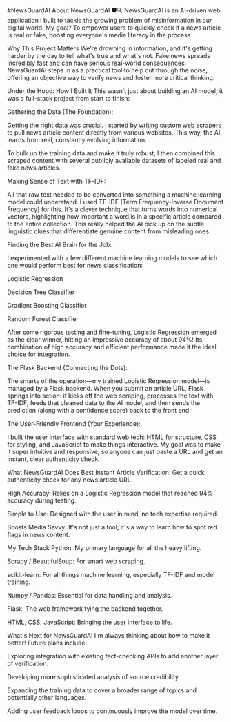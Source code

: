 #NewsGuardAI
About NewsGuardAI 🛡️🔍
NewsGuardAI is an AI-driven web application I built to tackle the growing problem of misinformation in our digital world. My goal? To empower users to quickly check if a news article is real or fake, boosting everyone's media literacy in the process.

Why This Project Matters
We're drowning in information, and it's getting harder by the day to tell what's true and what's not. Fake news spreads incredibly fast and can have serious real-world consequences. NewsGuardAI steps in as a practical tool to help cut through the noise, offering an objective way to verify news and foster more critical thinking.

Under the Hood: How I Built It
This wasn't just about building an AI model; it was a full-stack project from start to finish:

Gathering the Data (The Foundation):

Getting the right data was crucial. I started by writing custom web scrapers to pull news article content directly from various websites. This way, the AI learns from real, constantly evolving information.

To bulk up the training data and make it truly robust, I then combined this scraped content with several publicly available datasets of labeled real and fake news articles.

Making Sense of Text with TF-IDF:

All that raw text needed to be converted into something a machine learning model could understand. I used TF-IDF (Term Frequency-Inverse Document Frequency) for this. It's a clever technique that turns words into numerical vectors, highlighting how important a word is in a specific article compared to the entire collection. This really helped the AI pick up on the subtle linguistic clues that differentiate genuine content from misleading ones.

Finding the Best AI Brain for the Job:

I experimented with a few different machine learning models to see which one would perform best for news classification:

Logistic Regression

Decision Tree Classifier

Gradient Boosting Classifier

Random Forest Classifier

After some rigorous testing and fine-tuning, Logistic Regression emerged as the clear winner, hitting an impressive accuracy of about 94%! Its combination of high accuracy and efficient performance made it the ideal choice for integration.

The Flask Backend (Connecting the Dots):

The smarts of the operation—my trained Logistic Regression model—is managed by a Flask backend. When you submit an article URL, Flask springs into action: it kicks off the web scraping, processes the text with TF-IDF, feeds that cleaned data to the AI model, and then sends the prediction (along with a confidence score) back to the front end.

The User-Friendly Frontend (Your Experience):

I built the user interface with standard web tech: HTML for structure, CSS for styling, and JavaScript to make things interactive. My goal was to make it super intuitive and responsive, so anyone can just paste a URL and get an instant, clear authenticity check.

What NewsGuardAI Does Best
Instant Article Verification: Get a quick authenticity check for any news article URL.

High Accuracy: Relies on a Logistic Regression model that reached 94% accuracy during testing.

Simple to Use: Designed with the user in mind, no tech expertise required.

Boosts Media Savvy: It's not just a tool; it's a way to learn how to spot red flags in news content.

My Tech Stack
Python: My primary language for all the heavy lifting.

Scrapy / BeautifulSoup: For smart web scraping.

scikit-learn: For all things machine learning, especially TF-IDF and model training.

Numpy / Pandas: Essential for data handling and analysis.

Flask: The web framework tying the backend together.

HTML, CSS, JavaScript: Bringing the user interface to life.

What's Next for NewsGuardAI
I'm always thinking about how to make it better! Future plans include:

Exploring integration with existing fact-checking APIs to add another layer of verification.

Developing more sophisticated analysis of source credibility.

Expanding the training data to cover a broader range of topics and potentially other languages.

Adding user feedback loops to continuously improve the model over time.
